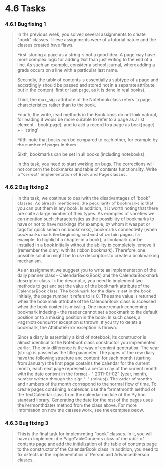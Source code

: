 # 4.6 Tasks

### 4.6.1 Bug fixing 1
> In the previous week, you solved several assignments to create "book" classes. These assignments were of a tutorial nature and the classes created have flaws.
>
> First, storing a page as a string is not a good idea. A page may have more complex logic for adding text than just writing to the end of a line. As such an example, consider a school journal, where adding a grade occurs on a line with a particular last name.
>
> Secondly, the table of contents is essentially a subtype of a page and accordingly should be passed and stored not in a separate attribute, but in the content (first or last page, as it is done in real books). 
>
> Third, the max_sign attribute of the Notebook class refers to page characteristics rather than to the book.
>
> Fourth, the write, read methods in the Book class do not look natural, for reading it would be more suitable to refer to a page as a list element - book[page], and to add a record to a page as book[page] += 'string'
>
> Fifth, note that books can be compared to each other, for example by the number of pages in them.
>
> Sixth, bookmarks can be set in all books (including notebooks).
>
> In this task, you need to start working on bugs. The corrections will not concern the bookmarks and table of contents functionality. Write a "correct" implementation of Book and Page classes.

### 4.6.2 Bug fixing 2
> In this task, we continue to deal with the disadvantages of "book" classes. As already mentioned, the peculiarity of bookmarks is that you can put them in any book. In addition, it is worth noting that there are quite a large number of their types. As examples of varieties we can mention such characteristics as the possibility of bookmarks to have or not to have markings (for example, by whom it was put or tags for quick search on bookmarks), bookmarks connectivity (when bookmarks mark the beginning and end of certain pages, for example: to highlight a chapter in a book), a bookmark can be installed in a book initially without the ability to completely remove it (remember the diary, with its ribbon bookmark). Therefore, one possible solution might be to use descriptors to create a bookmarking mechanism.
> 
> As an assignment, we suggest you to write an implementation of the daily planner class - CalendarBook(Book) and the CalendarBookmark descriptor class. In the descriptor, you need to implement two methods to get and set the value of the bookmark attribute of the CalendarBook class.  The bookmark for the diary is set in the book initially, the page number it refers to is 0. The same value is returned when the bookmark attribute of the CalendarBook class is accessed when the book content is missing. One more remark concerning bookmark indexing - the reader cannot set a bookmark to the default position or to a missing position in the book. In such cases, a PageNotFoundError exception is thrown. If you try to delete a bookmark, the AttributeError exception is thrown.
> 
> Since a diary is essentially a kind of notebook, its constructor is almost identical to the Notebook class constructor you implemented earlier. The only difference is the way of content generation. The year (string) is passed as the title parameter. The pages of the new diary have the following structure and content: for each month (starting from January) the first page contains the calendar for the current month, each next page represents a certain day of the current month with the date content in the format - " 2011-01-02" (year, month, number written through the sign "-" (minus)). The order of months and numbers of the month correspond to the normal flow of time. To create pages containing a calendar, use the formatmonth method of the TextCalendar class from the calendar module of the Python standard library. Generating the date for the rest of the pages uses the itermonthdates method from the class above. For more information on how the classes work, see the examples below.

### 4.6.3 Bug fixing 3
> This is the final task for implementing "book" classes. In it, you will have to implement the PageTableContents class of the table of contents page and add the initialization of the table of contents page to the constructor of the CalendarBook class. In addition, you need to fix defects in the implementation of Person and AdvancedPerson classes.